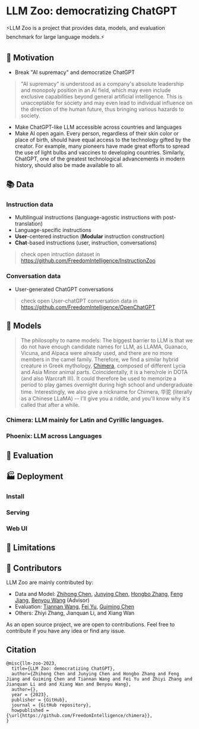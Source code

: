 # LLM Zoo: democratizing ChatGPT

⚡LLM Zoo is a project that provides data, models, and evaluation benchmark for large language models.⚡

## 🤔 Motivation 

- Break  "AI supremacy"  and democratize ChatGPT
> "AI supremacy" is understood as a company's absolute leadership and monopoly position in an AI field, which may even include exclusive capabilities beyond general artificial intelligence. This is unacceptable for society and may even lead to individual influence on the direction of the human future, thus bringing various hazards to society.
- Make ChatGPT-like LLM accessible across countries and languages
- Make AI open again. Every person, regardless of their skin color or place of birth, should have equal access to the technology gifted by the creator. For example, many pioneers have made great efforts to spread the use of light bulbs and vaccines to developing countries. Similarly, ChatGPT, one of the greatest technological advancements in modern history, should also be made available to all.

## 📚 Data
### Instruction data
- Multilingual instructions (language-agostic instructions with post-translation)
- Language-specific instructions
- **User**-centered instruction (**Modular** instruction construction)
- **Chat**-based instructions (user, instruction, conversations)
> check open intruction dataset in https://github.com/FreedomIntelligence/InstructionZoo
### Conversation data
- User-generated ChatGPT conversations
> check open User-chatGPT conversation data in  https://github.com/FreedomIntelligence/OpenChatGPT

## 🐼 Models
> The philosophy to name models: The biggest barrier to LLM is that we do not have enough candidate names for LLM, as LLAMA, Guanaco, Vicuna, and Alpaca were already used, and there are no more members in the camel family. Therefore, we find a similar hybrid creature in Greek mythology, [Chimera](https://en.wikipedia.org/wiki/Chimera_(mythology)), composed of different Lycia and Asia Minor animal parts.
Coincidentally, it is a hero/role in DOTA (and also Warcraft III). It could therefore be used to memorize a period to play games overnight during high school and undergraduate time. Interestingly,  we also give a nickname for Chimera, 华驼 (literally as a Chinese LLaMA) -- I'll give you a riddle, and you'll know why it's called that after a while.

### Chimera: LLM  mainly for Latin and Cyrillic languages.

### Phoenix: LLM across Languages

## 🧐 Evaluation

## 🏭 Deployment
### Install

### Serving

### Web UI

## 🤖 Limitations

## 🙌 Contributors
LLM Zoo are mainly contributed by:
- Data and Model: [Zhihong Chen](https://zhjohnchan.github.io/), [Junying Chen](), [Hongbo Zhang](), [Feng Jiang](), [Benyou Wang](https://wabyking.github.io/old.html) (Advisor)
- Evaluation: [Tiannan Wang](), [Fei Yu](), [Guiming Chen]()
- Others: Zhiyi Zhang, Jianquan Li, and Xiang Wan

As an open source project, we are open to contributions. Feel free to contribute if you have any idea or find any issue.


## Citation
```angular2
@misc{llm-zoo-2023,
  title={LLM Zoo: democratizing ChatGPT},
  author={Zhihong Chen and Junying Chen and Hongbo Zhang and Feng Jiang and Guiming Chen and Tiannan Wang and Fei Yu and Zhiyi Zhang and Jianquan Li and and Xiang Wan and Benyou Wang},
  author={},
  year = {2023},
  publisher = {GitHub},
  journal = {GitHub repository},
  howpublished = {\url{https://github.com/FreedomIntelligence/chimera}},
}
```
